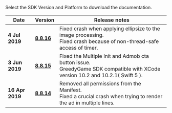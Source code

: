 Select the SDK Version and Platform to download the documentation.

Date | Version | Release notes
--- | --- | ---
<b>4 Jul 2019</b> | <b><a href="/sdk8.8.16/">8.8.16</a></b> | Fixed crash when applying ellipsize to the image processing. <br> Fixed crash because of non-thread-safe access of timer.
<b>3 Jun 2019</b> | <b><a href="/sdk8.8.15/">8.8.15</a></b> | Fixed the Multiple Init and Admob cta button issue. <br> GreedyGame SDK compatible with XCode version 10.2 and 10.2.1( Swift 5 ).
<b>16 Apr 2019</b> | <b><a href="/sdk8.8.14">8.8.14</a></b> | Removed all permissions from the Manifest. <br>Fixed a crucial crash when trying to render the ad in multiple lines.